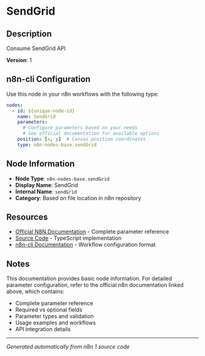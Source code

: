 # SendGrid

## Description

Consume SendGrid API

**Version**: 1

## n8n-cli Configuration

Use this node in your n8n workflows with the following type:

```yaml
nodes:
  - id: ${unique-node-id}
    name: SendGrid
    parameters:
      # Configure parameters based on your needs
      # See official documentation for available options
    position: [x, y]  # Canvas position coordinates
    type: n8n-nodes-base.sendGrid
```

## Node Information

- **Node Type**: `n8n-nodes-base.sendGrid`
- **Display Name**: SendGrid
- **Internal Name**: `sendGrid`
- **Category**: Based on file location in n8n repository

## Resources

- [Official N8N Documentation](https://docs.n8n.io/integrations/builtin/app-nodes/n8n-nodes-base.sendgrid/) - Complete parameter reference
- [Source Code](https://github.com/n8n-io/n8n/blob/master/packages/nodes-base/nodes/SendGrid/SendGrid.node.ts) - TypeScript implementation
- [n8n-cli Documentation](https://github.com/edenreich/n8n-cli) - Workflow configuration format

## Notes

This documentation provides basic node information. For detailed parameter configuration, 
refer to the official n8n documentation linked above, which contains:

- Complete parameter reference
- Required vs optional fields
- Parameter types and validation
- Usage examples and workflows
- API integration details

---
*Generated automatically from n8n 1 source code*
